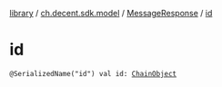 [library](../../index.md) / [ch.decent.sdk.model](../index.md) / [MessageResponse](index.md) / [id](./id.md)

# id

`@SerializedName("id") val id: `[`ChainObject`](../-chain-object/index.md)